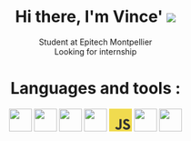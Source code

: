  <h1 align="center">Hi there, I'm Vince' <a target="_blank"><img src="https://github.com/JayantGoel001/JayantGoel001/blob/master/GIF/Hi.gif" width="40px" /></a></h1>

<div align="center">
  Student at Epitech Montpellier 
<br>
Looking for internship
</div>


<h1 align="center">Languages and tools :</h1> 

<div align="center">
  <img height="40" width="40" src="https://cdn4.iconfinder.com/data/icons/logos-3/600/React.js_logo-512.png">
  <img height="40" width="40" src="https://cdn.worldvectorlogo.com/logos/tailwindcss.svg">
  <img height="40" width="40" src="https://cdn.iconscout.com/icon/free/png-512/saas-457964.png">
  <img height="40" width="40" src="https://cdn.iconscout.com/icon/free/png-256/css-131-722685.png> ">
  <img height="40" width="40" src="https://raw.githubusercontent.com/github/explore/80688e429a7d4ef2fca1e82350fe8e3517d3494d/topics/javascript/javascript.png">
  <img height="40" width="40" src="https://e7.pngegg.com/pngimages/78/907/png-clipart-logo-php-mysql-computer-icons-workforce-development-logos-blue-web-design-thumbnail.png">
  <img height="40" width="40" src="https://upload.wikimedia.org/wikipedia/commons/thumb/1/1f/Python_logo_01.svg/2048px-Python_logo_01.svg.png">
</div>
<br>



